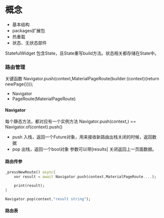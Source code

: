 # 概念

- 基本结构
- packages扩展包
- 热重载
- 状态、无状态部件

StatefulWidget 包含State，且State重写build方法。状态相关都存储在State中。

### 路由管理

关键函数 Navigator.push(context,MaterialPageRoute(builder:(context){return newPage()}));

* Navigator
* PageRoute(MaterialPageRoute)

#### Navigator

每个静态方法，都对应有一个实例方法 Navigator.push(context,) == Navigator.of(context).push()

* push  入栈，返回一个Future对象，用来接收新路由出栈关闭的时候，返回数据
* pop 出栈，返回一个bool对象 参数可以带[results] 关闭返回上一页面数据。

#### 路由传参

```dart
_pressNewRoute() async{
    vor result = await Navigator.push(context,MaterialPageRoute....);
    
    print(result);
}

Navigator.pop(context,"result string");
```

#### 路由表

